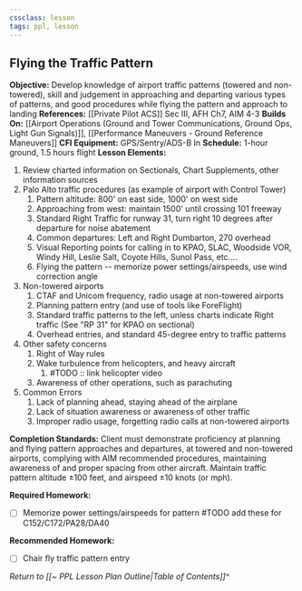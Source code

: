```yaml
---
cssclass: lesson
tags: ppl, lesson
---
```

## Flying the Traffic Pattern

**Objective:** Develop knowledge of airport traffic patterns (towered and non-towered), skill and judgement in approaching and departing various types of patterns, and good procedures while flying the pattern and approach to landing
**References:** [[Private Pilot ACS]] Sec III, AFH Ch7, AIM 4-3
**Builds On:** [[Airport Operations (Ground and Tower Communications, Ground Ops, Light Gun Signals)]], [[Performance Maneuvers - Ground Reference Maneuvers]]
**CFI Equipment:** GPS/Sentry/ADS-B In
**Schedule:** 1-hour ground, 1.5 hours flight
**Lesson Elements:**
1. Review charted information on Sectionals, Chart Supplements, other information sources
2. Palo Alto traffic procedures (as example of airport with Control Tower)
	1. Pattern altitude: 800' on east side, 1000' on west side
	2. Approaching from west: maintain 1500' until crossing 101 freeway
	3. Standard Right Traffic for runway 31, turn right 10 degrees after departure for noise abatement
	4. Common departures: Left and Right Dumbarton, 270 overhead
	5. Visual Reporting points for calling in to KPAO, SLAC, Woodside VOR, Windy Hill, Leslie Salt, Coyote Hills, Sunol Pass, etc....
	6. Flying the pattern -- memorize power settings/airspeeds, use wind correction angle
3. Non-towered airports
	1. CTAF and Unicom frequency, radio usage at non-towered airports
	2. Planning pattern entry (and use of tools like ForeFlight)
	3. Standard traffic patterns to the left, unless charts indicate Right traffic (See "RP 31" for KPAO on sectional)
	4. Overhead entries, and standard 45-degree entry to traffic patterns
4. Other safety concerns
	1. Right of Way rules
	2. Wake turbulence from helicopters, and heavy aircraft
		1. #TODO :: link helicopter video
	3. Awareness of other operations, such as parachuting
5. Common Errors
	1. Lack of planning ahead, staying ahead of the airplane
	2. Lack of situation awareness or awareness of other traffic
	3. Improper radio usage, forgetting radio calls at non-towered airports

**Completion Standards:** Client must demonstrate proficiency at planning and flying pattern approaches and departures, at towered and non-towered airports, complying with AIM recommended procedures, maintaining awareness of and proper spacing from other aircraft. Maintain traffic pattern altitude &plusmn;100 feet, and airspeed &plusmn;10 knots (or mph).

**Required Homework:**
- [ ] Memorize power settings/airspeeds for pattern #TODO add these for C152/C172/PA28/DA40

**Recommended Homework:** 
- [ ] Chair fly traffic pattern entry

*Return to [[~ PPL Lesson Plan Outline|Table of Contents]]^*